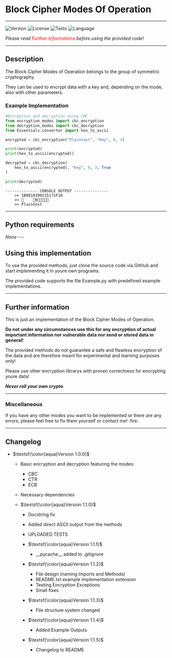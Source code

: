 <h1>Block Cipher Modes Of Operation</h1>

---

![Version](https://img.shields.io/badge/Version-1.1.5-blue?style=flat-square)
![License](https://img.shields.io/badge/License-MIT-blue?style=flat-square)
![Tests](https://img.shields.io/badge/Tests-Passed-blue?style=flat-square)
![Language](https://img.shields.io/badge/Python-blue?style=flat-square&logo=python&logoColor=yellow)

<i>Please read <span style="color: red;">Further Informations</span> before using the provided code!</i>

<a name="section-two"></a>

---
<h2>Description</h2>
The Block Cipher Modes of Operation belongs to the group of symmetric cryptography. 

They can be used to encrypt data with a key and, depending on the mode, also with other parameters.

<h3>Example Implementation </h3>

```python
#Encrpytion and decryption using CBC
from encryption_modes import cbc_encryption
from decryption_modes import cbc_decryption
from Essentials.converter import hex_to_ascii

encrypted = cbc_encryption("Plaintext", "Key", 0, 3)

print(encrypted)
print(hex_to_ascii(encrypted))

decrypted = cbc_decryption(
    hex_to_ascii(encrypted), "Key", 0, 3, True
)

print(decrypted)
```

```
-------------- CONSOLE OUTPUT ---------------
    >> 1B0918390215171F18
    >> 	9
    >> Plaintext
```

---
<h2>Python requirements</h2>
<i>None</i>
---
<h2>Using this implementation</h2>
To use the provided methods, just clone the source code via GitHub and start implementing it in youre own programs.

The provided code supports the file Example.py with predefined example implementations.

---
<h2>Further information</h2>

This is just an implementation of the Block Cipher Modes of Operation. 

<b>Do not under any circumstances use this for any encryption of actual important information nor vulnerable data nor 
send or stored data in general!</b>

The provided methods do not guarantee a safe and flawless encryption of the data and are therefore meant for experimental and 
learning purposes only!

Please use other encryption librarys with proven correctness for encrypting youre data!

<b><i>Never roll your own crypto </i></b>

---

<h3>Miscellaneous</h3>
If you have any other modes you want to be implemented or there are any errors, please feel free to fix them yourself or contact me! :fire:

---

## Changelog

- $\textsf{\color{aqua}Version 1.0.0}$

    - Basic encryption and decryption featuring the modes:
        - CBC
        - CTR
        - ECB
  
    - Necessary dependencies

    - $\textsf{\color{aqua}Version 1.1.0}$

        - Docstring fix
        - Added direct ASCII output from the methods
        - UPLOADED TESTS
 
        - $\textsf{\color{aqua}Version 1.1.1}$
    
            - \_\_pycache\_\_ added to .gitignore

        - $\textsf{\color{aqua}Version 1.1.2}$

            - File design (naming Imports and Methods)
            - README.txt example implementation extension
            - Testing Encryption Exceptions
            - Small fixes
            
        - $\textsf{\color{aqua}Version 1.1.3}$

            - File structure system changed

        - $\textsf{\color{aqua}Version 1.1.4}$
        
            - Added Example Outputs

        - $\textsf{\color{aqua}Version 1.1.5}$
        
            - Changelog to README